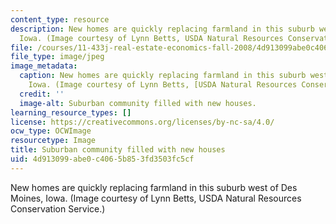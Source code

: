 ```yaml
---
content_type: resource
description: New homes are quickly replacing farmland in this suburb west of Des Moines,
  Iowa. (Image courtesy of Lynn Betts, USDA Natural Resources Conservation Service.)
file: /courses/11-433j-real-estate-economics-fall-2008/4d913099abe0c4065b853fd3503fc5cf_11-433jf08.jpg
file_type: image/jpeg
image_metadata:
  caption: New homes are quickly replacing farmland in this suburb west of Des Moines,
    Iowa. (Image courtesy of Lynn Betts, [USDA Natural Resources Conservation Service](https://www.nrcs.usda.gov/wps/portal/nrcs/site/national/home/).)
  credit: ''
  image-alt: Suburban community filled with new houses.
learning_resource_types: []
license: https://creativecommons.org/licenses/by-nc-sa/4.0/
ocw_type: OCWImage
resourcetype: Image
title: Suburban community filled with new houses
uid: 4d913099-abe0-c406-5b85-3fd3503fc5cf
---
```

New homes are quickly replacing farmland in this suburb west of Des Moines, Iowa. (Image courtesy of Lynn Betts, USDA Natural Resources Conservation Service.)